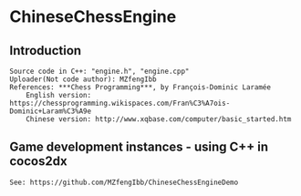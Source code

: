 ﻿# ChineseChessEngine

## Introduction
	Source code in C++: "engine.h", "engine.cpp"
	Uploader(Not code author): MZfengIbb
	References: ***Chess Programming***, by François-Dominic Laramée
		English version: https://chessprogramming.wikispaces.com/Fran%C3%A7ois-Dominic+Laram%C3%A9e
		Chinese version: http://www.xqbase.com/computer/basic_started.htm
	
## Game development instances - using C++ in cocos2dx
	See: https://github.com/MZfengIbb/ChineseChessEngineDemo